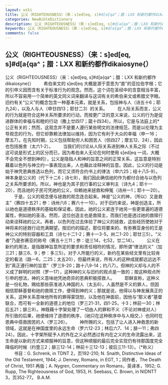 ```yaml
---
layout: wiki
title: 公义（RIGHTEOUSNESS）（来：s]ed[eq, s]#d[a{qa^；腊：LXX 和新约都作dikaiosyne{）
categories: NewBibleDictionary
description: 公义（RIGHTEOUSNESS）（来：s]ed[eq, s]#d[a{qa^；腊：LXX 和新约都作dikaiosyne{）
keywords: 公义（RIGHTEOUSNESS）（来：s]ed[eq, s]#d[a{qa^；腊：LXX 和新约都作dikaiosyne{）
comments: false
---
```


## 公义（RIGHTEOUSNESS）（来：s]ed[eq, s]#d[a{qa^；腊：LXX 和新约都作dikaiosyne{）



公义（RIGHTEOUSNESS）（来：s]ed[eq, s]#d[a{qa^；腊：LXX 和新约都作dikaiosyne{）
　　希伯来文的 s]ed[eq 大概是源于意思为“直”的亚拉伯字根；它的引申义因而含有关于标准行为的观念。然而，这个词在圣经中的含意相当丰富，所以不容易用一个简单的英文同义词来翻译与这词有关的希伯来文或希腊文字眼。旧约有关“公义”的概念包含一种基本元素，就是关系，包括神与人（诗五十6；耶九24），以及人与人（申廿四13；耶廿二3）的关系。
　　在人际关系而言，公义的行为就是符合这种关系所要求的行动，而按更广泛的意义来说，公义的行为是促进群体的幸福与和睦的行动（撒上廿四17；箴十四34）。所以，它是与法庭上的*公正有关的；然而，这观念并不是要人遵行某些明文的法律规范，而是以伦理为主导观念的行为，但它却靠赖法律加以维持，因为它有利于大众的幸福（申一16；摩五7）。在先知时期，公义包括帮助穷人和困苦人（但四27；摩五12、24），因此也包括施舍（太六1-2）。
　　当我们的讨论从人际关系进到神人关系之际（不过这可说是形式上的区分而已，因为希伯来人无论在何时使用 s]ed[eq 一词，大概不会完全不想到神的），公义是隐指人和神的旨意之间的正常关系，这旨意是特别藉着以色列与神立约一事表现出来，人也藉此诠释神的旨意。因此，公义的行动是始于神凭恩典拣选以色列，而它又须符合约书上的律法（申六25；结十八5-9）。神本身是公义的（代下十二6；诗七9），我们因此确信祂的作为都付合祂与以色列之关系所要求的。所以，神也是为其子民行事的公义审判主（诗九4；耶十一20），而且祂的子民可凭祂的公义，仰赖祂来拯救和伸冤（诗卅一1；耶十一20）。
　　于是，公义的观念便与拯救的观念连合起来。神是“公义的神，（所以）又是救主”（赛四十五21；参：诗卅六6；赛六十一10）。对于旧约来说，神是创造主，所以祂也是道德秩序的基础和保证者。因此，祂的公义紧连于祂另一些更普遍的道德属性，例如祂的圣洁。然而，这位创造主也是救赎主，而我们也是透过祂的救赎行动来诠释祂的公义。再者，以色列在过去体验了神公义的拯救，这些经历使她对于神将来的拯救行动充满期望。按旧约的描述，那位将要来的、有弥赛亚身份的王是神公义的特别容器和工具（诗七十二1-2；赛十一3-5，卅二1-20；耶廿三5）。“义者”乃是弥赛亚的称号（赛五十三11；参：徒三14，七52，廿二14）。
　　公义在新约的用法，是指跟神旨意所定的要求和责任相符的情况，即所谓“律法的义”（加三21；腓三6、9；参：多三5）。对于人所能行的义，新约在某些经文里有比较肯定的看法（路一6，二25；太五20），但最终来说，所有人的这种成就都远远达不到“真正遵行神的旨意”（罗三9-20；路十八9-14；约八7）。但神的义却与人的不义成了鲜明的对照（罗一17），这种神的义与旧约的观点是一致的；按这种观点所引申的想法，神的义意味祂凭祂奇异的恩典积极搭救人。
　　耶稣宣称，这种义是一份礼物，赐给那些获准进入神国的人（太五6）。人虽然是不义的罪人，但因相信耶稣基督和祂的救赎工作，便得到神的义；那就是说，他得以与神发展真正的关系，这种关系意味他所有的罪得蒙饶恕，以及他在神面前，因他与“那义者”基督联合，而可有一全新的道德上的地位（罗三21-31，四1-25，十3；林前一30；林后五21；腓三9）。神既藉十字架处理了一切由人的罪和不义（不论对神或对人）所引致的后果，祂便维持了道德的秩序，（祂只在这种秩序中与人相交，）也同时在恩典中搭救困苦的人（罗三26）。
　　神所赐的义，包括了让人进入神救恩的新领域，这就是在神国度里的永远生命（罗六12-23；林后六7、14；腓一11；弗四24）。因此，十字架所赋予人的外在之义必然透过有内在之义的生命流露出来，这生命是以新的方式来顺服神的旨意，但这种顺服的最后完全实现仍有待那国度完全降临的时候（约壹三2；腓三12-14；林前十三12-13；彼后三11-13）。（*称义）
　　书目：G. Schrenk, in TDNT 2，页192-210; N. Snaith, Distinctive Ideas of the Old Testament,
1944; J. Denney, Romans, in EGT, 1；同作者，The Death of Christ, 1951 再版；A. Nygren, Commentary on Romans，英译本，1952; G. Rupp, The Righteousness of God, 1953, H. Seebass, C. Brown, in NIDNTT 3，页352-77。
B.A.M.





